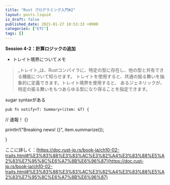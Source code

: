 ```yaml
---
title: "Rust プログラミング入門#2"
layout: posts.liquid
is_draft: false
published_date: 2021-01-27 10:53:33 +0900
categories: ["ETC"]
tags: []
---
```


 **Session 4-2：計算ロジックの追加**

- トレイト境界についてメモ
> _トレイト_は、Rustコンパイラに、特定の型に存在し、他の型と共有できる機能について知らせます。 トレイトを使用すると、共通の振る舞いを抽象的に定義できます。トレイト境界を使用すると、 あるジェネリックが、特定の振る舞いをもつあらゆる型になり得ることを指定できます。

sugar syntaxがある

    pub fn notify<T: Summary>(item: &T) {

// 速報！ {}

println!("Breaking news! {}", item.summarize());

}

ここに詳しく：[https://doc.rust-jp.rs/book-ja/ch10-02-traits.html#%E3%83%88%E3%83%AC%E3%82%A4%E3%83%88%E5%A2%83%E7%95%8C%E6%A7%8B%E6%96%87](https://doc.rust-jp.rs/book-ja/ch10-02-traits.html#%E3%83%88%E3%83%AC%E3%82%A4%E3%83%88%E5%A2%83%E7%95%8C%E6%A7%8B%E6%96%87)


